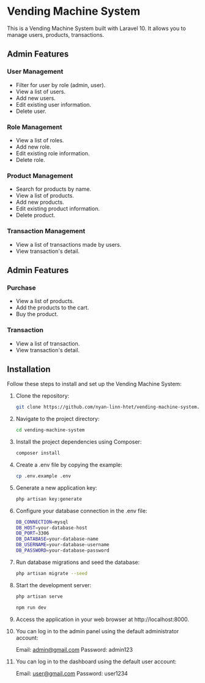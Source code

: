 # Vending Machine System

This is a Vending Machine System built with Laravel 10. It allows you to manage users, products, transactions.

## Admin Features

### User Management

- Filter for user by role (admin, user).
- View a list of users.
- Add new users.
- Edit existing user information.
- Delete user.

### Role Management

- View a list of roles.
- Add new role.
- Edit existing role information.
- Delete role.

### Product Management

- Search for products by name.
- View a list of products.
- Add new products.
- Edit existing product information.
- Delete product.

### Transaction Management

- View a list of transactions made by users.
- View transaction's detail.

## Admin Features

### Purchase

- View a list of products.
- Add the products to the cart.
- Buy the product.

### Transaction

- View a list of transaction.
- View transaction's detail.

## Installation

Follow these steps to install and set up the Vending Machine System:

1. Clone the repository:

   ```bash
   git clone https://github.com/nyan-linn-htet/vending-machine-system.git

2. Navigate to the project directory:

    ```bash
    cd vending-machine-system

3. Install the project dependencies using Composer:

    ```bash
    composer install

4. Create a .env file by copying the example:

    ```bash
    cp .env.example .env

5. Generate a new application key:

    ```bash
    php artisan key:generate

6. Configure your database connection in the .env file:

    ```bash
    DB_CONNECTION=mysql
    DB_HOST=your-database-host
    DB_PORT=3306
    DB_DATABASE=your-database-name
    DB_USERNAME=your-database-username
    DB_PASSWORD=your-database-password

7. Run database migrations and seed the database:

    ```bash
    php artisan migrate --seed

8. Start the development server:

    ```bash
    php artisan serve

    npm run dev

9. Access the application in your web browser at http://localhost:8000.

10. You can log in to the admin panel using the default administrator account:

    Email: admin@gmail.com
    Password: admin123

11. You can log in to the dashboard using the default user account:

    Email: user@gmail.com
    Password: user1234
